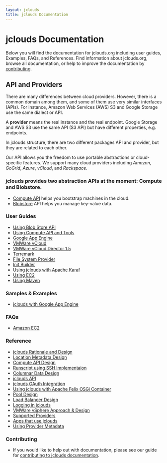 ```yaml
---
layout: jclouds
title: jclouds Documentation
---
```


# **jclouds** Documentation

Below you will find the documentation for jclouds.org including user guides, Examples, FAQs, and References. Find information about 
jclouds.org, browse all documentation, or help to improve the documentation by [contributing](http://www.jclouds.org/documentation/devguides/contributing-to-documentation/).


## API and Providers

There are many differences between cloud providers.  However, there is a common domain among them, and some of them use very similar
interfaces (APIs).  For instance, Amazon Web Services (AWS) S3 and Google Storage use the same dialect or API.

A **provider** means the real instance and the real endpoint. Google Storage and AWS S3 use the same API (S3 API) but have different properties, e.g. endpoints.

In jclouds structure, there are two different packages API and provider, but they are related to each other.

Our API allows you the freedom to use portable abstractions or cloud-specific features. 
We support many cloud providers including _Amazon_, _GoGrid_, _Azure_, _vCloud_, and _Rackspace_.

### **jclouds** provides two abstraction APIs at the moment: Compute and Blobstore. 
* [Compute API](/documentation/userguide/compute) helps you bootstrap machines in the cloud.
* [Blobstore](/documentation/userguide/blobstore-guide) API helps you manage key-value data.

### User Guides
* [Using Blob Store API](/documentation/userguide/blobstore-guide)
* [Using Compute API and Tools](/documentation/userguide/compute)
* [Google App Engine](/documentation/userguide/google-app-engine)
* [VMWare vCloud](/documentation/userguide/vmware-vcloud)
* [VMWare vCloud Director 1.5](/documentation/userguide/vmware-vcloud-director)
* [Terremark](/documentation/userguide/terremark)
* [File System Provider](/documentation/userguide/init-builder)
* [Init Builder](/documentation/userguide/filesystem-provider)
* [Using jclouds with Apache Karaf](/documentation/userguide/karaf)
* [Using EC2](/documentation/userguide/using-ec2)
* [Using Maven](/documentation/userguide/using-maven)

### Samples & Examples
* [jclouds with Google App Engine](/documentation/examples/google-app-engine)

### FAQs
* [Amazon EC2](/documentation/faqs/ec2-faq)

### Reference
* [jclouds Rationale and Design](/documentation/reference/rationale-design)
* [Location Metadata Design](/documentation/reference/location-metadata-design)
* [Compute API Design](/documentation/reference/compute-design)
* [Runscript using SSH Implementaion](/documentation/reference/runscript-design)
* [Columnar Data Design](/documentation/reference/columnar-datadesign)
* [jclouds API](/documentation/reference/jclouds-api)
* [jclouds OAuth Integration](/documentation/reference/oauth)
* [Using jclouds with Apache Felix OSGi Container](/documentation/reference/osgi)
* [Pool Design](/documentation/reference/pool-design)
* [Load Balancer Design](/documentation/reference/load-balancer-design)
* [Logging in jclouds](/documentation/reference/jclouds-logging)
* [VMWare vSphere Approach & Design](/documentation/reference/vmware-vsphere-design)
* [Supported Providers](/documentation/reference/supported-providers)
* [Apps that use jclouds](/documentation/reference/apps-that-use-jclouds)
* [Using Provider Metadata](/documentation/reference/using-provider-metadata)

### Contributing

* If you would like to help out with documentation, please see our guide for [contributing to jclouds documentation](http://www.jclouds.org/documentation/devguides/contributing-to-documentation/).